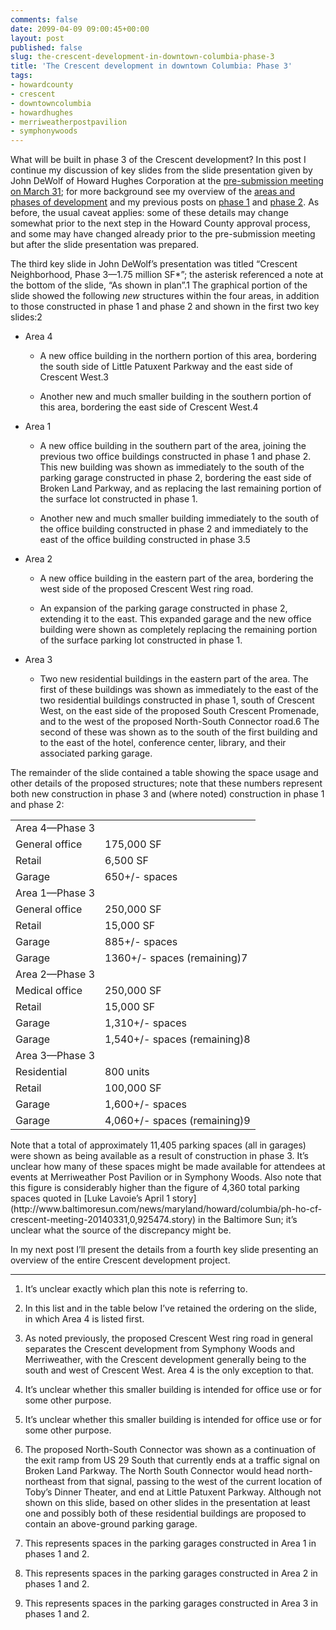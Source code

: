 ```yaml
---
comments: false
date: 2099-04-09 09:00:45+00:00
layout: post
published: false
slug: the-crescent-development-in-downtown-columbia-phase-3
title: 'The Crescent development in downtown Columbia: Phase 3'
tags:
- howardcounty
- crescent
- downtowncolumbia
- howardhughes
- merriweatherpostpavilion
- symphonywoods
---
```


What will be built in phase 3 of the Crescent development? In this post I continue my discussion of key slides from the slide presentation given by John DeWolf of Howard Hughes Corporation at the [pre-submission meeting on March 31](/2014/04/01/no-fooling-columbias-becoming-a-city/); for more background see my overview of the [areas and phases of development](/2014/04/06/the-crescent-development-in-downtown-columbia-areas-and-phases/) and my previous posts on [phase 1](/2014/04/07/the-crescent-development-in-downtown-columbia-phase-1/) and [phase 2](/2014/04/08/the-crescent-development-in-downtown-columbia-phase-2/). As before, the usual caveat applies: some of these details may change somewhat prior to the next step in the Howard County approval process, and some may have changed already prior to the pre-submission meeting but after the slide presentation was prepared.

The third key slide in John DeWolf’s presentation was titled “Crescent Neighborhood, Phase 3—1.75 million SF*”; the asterisk referenced a note at the bottom of the slide, “As shown in plan”.1 The graphical portion of the slide showed the following _new_ structures within the four areas, in addition to those constructed in phase 1 and phase 2 and shown in the first two key slides:2



	
  * Area 4

	
    * A new office building in the northern portion of this area, bordering the south side of Little Patuxent Parkway and the east side of Crescent West.3


    * Another new and much smaller building in the southern portion of this area, bordering the east side of Crescent West.4




	
  * Area 1

	
    * A new office building in the southern part of the area, joining the previous two office buildings constructed in phase 1 and phase 2. This new building was shown as immediately to the south of the parking garage constructed in phase 2, bordering the east side of Broken Land Parkway, and as replacing the last remaining portion of the surface lot constructed in phase 1.

	
    * Another new and much smaller building immediately to the south of the office building constructed in phase 2 and immediately to the east of the office building constructed in phase 3.5




	
  * Area 2

	
    * A new office building in the eastern part of the area, bordering the west side of the proposed Crescent West ring road.

	
    * An expansion of the parking garage constructed in phase 2, extending it to the east. This expanded garage and the new office building were shown as completely replacing the remaining portion of the surface parking lot constructed in phase 1.




	
  * Area 3

	
    * Two new residential buildings in the eastern part of the area. The first of these buildings was shown as immediately to the east of the two residential buildings constructed in phase 1, south of Crescent West, on the east side of the proposed South Crescent Promenade, and to the west of the proposed North-South Connector road.6 The second of these was shown as to the south of the first building and to the east of the hotel, conference center, library, and their associated parking garage.





The remainder of the slide contained a table showing the space usage and other details of the proposed structures; note that these numbers represent both new construction in phase 3 and (where noted) construction in phase 1 and phase 2:
<table >
<tbody >
<tr >

<td >Area 4—Phase 3
</td>
</tr>
<tr >

<td >General office
</td>

<td >175,000 SF
</td>
</tr>
<tr >

<td >Retail
</td>

<td >6,500 SF
</td>
</tr>
<tr >

<td >Garage
</td>

<td >650+/- spaces
</td>
</tr>
<tr >

<td >Area 1—Phase 3
</td>
</tr>
<tr >

<td >General office
</td>

<td >250,000 SF
</td>
</tr>
<tr >

<td >Retail
</td>

<td >15,000 SF
</td>
</tr>
<tr >

<td >Garage
</td>

<td >885+/- spaces
</td>
</tr>
<tr >

<td >Garage
</td>

<td >1360+/- spaces (remaining)7
</td>
</tr>
<tr >

<td >Area 2—Phase 3
</td>
</tr>
<tr >

<td >Medical office
</td>

<td >250,000 SF
</td>
</tr>
<tr >

<td >Retail
</td>

<td >15,000 SF
</td>
</tr>
<tr >

<td >Garage
</td>

<td >1,310+/- spaces
</td>
</tr>
<tr >

<td >Garage
</td>

<td >1,540+/- spaces (remaining)8
</td>
</tr>
<tr >

<td >Area 3—Phase 3
</td>
</tr>
<tr >

<td >Residential
</td>

<td >800 units
</td>
</tr>
<tr >

<td >Retail
</td>

<td >100,000 SF
</td>
</tr>
<tr >

<td >Garage
</td>

<td >1,600+/- spaces
</td>
</tr>
<tr >

<td >Garage
</td>

<td >4,060+/- spaces (remaining)9
</td>
</tr>
</tbody>
</table>
Note that a total of approximately 11,405 parking spaces (all in garages) were shown as being available as a result of construction in phase 3. It’s unclear how many of these spaces might be made available for attendees at events at Merriweather Post Pavilion or in Symphony Woods. Also note that this figure is considerably higher than the figure of 4,360 total parking spaces quoted in [Luke Lavoie’s April 1 story](http://www.baltimoresun.com/news/maryland/howard/columbia/ph-ho-cf-crescent-meeting-20140331,0,925474.story) in the Baltimore Sun; it’s unclear what the source of the discrepancy might be.

In my next post I’ll present the details from a fourth key slide presenting an overview of the entire Crescent development project.



* * *



1. It’s unclear exactly which plan this note is referring to.

2. In this list and in the table below I’ve retained the ordering on the slide, in which Area 4 is listed first.

3. As noted previously, the proposed Crescent West ring road in general separates the Crescent development from Symphony Woods and Merriweather, with the Crescent development generally being to the south and west of Crescent West. Area 4 is the only exception to that.

4. It’s unclear whether this smaller building is intended for office use or for some other purpose.

5. It’s unclear whether this smaller building is intended for office use or for some other purpose.

6. The proposed North-South Connector was shown as a continuation of the exit ramp from US 29 South that currently ends at a traffic signal on Broken Land Parkway. The North South Connector would head north-northeast from that signal, passing to the west of the current location of Toby’s Dinner Theater, and end at Little Patuxent Parkway. Although not shown on this slide, based on other slides in the presentation at least one and possibly both of these residential buildings are proposed to contain an above-ground parking garage.

7. This represents spaces in the parking garages constructed in Area 1 in phases 1 and 2.

8. This represents spaces in the parking garages constructed in Area 2 in phases 1 and 2.

9. This represents spaces in the parking garages constructed in Area 3 in phases 1 and 2.
